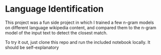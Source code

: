 # Language Identification

This project was a fun side project in which I trained a few n-gram models on different language wikipedia content, and compared them to the n-gram model of the input text to detect the closest match.

To try it out, just clone this repo and run the included notebook locally. It should be self-explanatory
